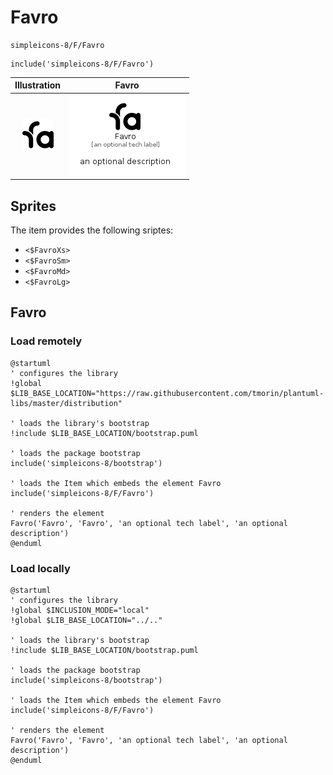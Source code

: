 # Favro


```text
simpleicons-8/F/Favro
```

```text
include('simpleicons-8/F/Favro')
```



| Illustration | Favro |
| :---: | :---: |
| ![illustration for Illustration](../../simpleicons-8/F/Favro.png) | ![illustration for Favro](../../simpleicons-8/F/Favro.Local.png) |



## Sprites
The item provides the following sriptes:

- `<$FavroXs>`
- `<$FavroSm>`
- `<$FavroMd>`
- `<$FavroLg>`





## Favro

### Load remotely
```plantuml
@startuml
' configures the library
!global $LIB_BASE_LOCATION="https://raw.githubusercontent.com/tmorin/plantuml-libs/master/distribution"

' loads the library's bootstrap
!include $LIB_BASE_LOCATION/bootstrap.puml

' loads the package bootstrap
include('simpleicons-8/bootstrap')

' loads the Item which embeds the element Favro
include('simpleicons-8/F/Favro')

' renders the element
Favro('Favro', 'Favro', 'an optional tech label', 'an optional description')
@enduml
```

### Load locally
```plantuml
@startuml
' configures the library
!global $INCLUSION_MODE="local"
!global $LIB_BASE_LOCATION="../.."

' loads the library's bootstrap
!include $LIB_BASE_LOCATION/bootstrap.puml

' loads the package bootstrap
include('simpleicons-8/bootstrap')

' loads the Item which embeds the element Favro
include('simpleicons-8/F/Favro')

' renders the element
Favro('Favro', 'Favro', 'an optional tech label', 'an optional description')
@enduml
```


